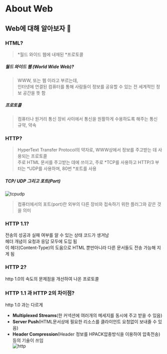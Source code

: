 # About Web

## Web에 대해 알아보자 🔎 

### HTML? 
> *월드 와이드 웹에 내재된 *프로토콜   

##### 월드 와이드 웹 (World Wide Web)? 
> WWW, 또는 웹 이라고 부르는데, <br>
인터넷에 연결된 컴퓨터를 통해 사람들이 정보를 공유할 수 있는 전 세계적인 정보 공간을 뜻 함 

##### 프로토콜
> 컴퓨터나 원거리 통신 장비 사이에서 통신을 원활하게 수용하도록 해주는 통신 규약, 약속

### HTTP? 
> HyperText Transfer Protocol의 약자로, WWW상에서 정보를 주고받는 데 사용되는 프로토콜 <br>
주로 HTML 문서를 주고받는 데에 쓰이고, 주로 *TCP를 사용하고 HTTP/3 부터는 *UDP를 사용하며, 80번 *포트를 사용

##### TCP/ UDP 그리고 포트(Port)
![tcpudp](https://user-images.githubusercontent.com/68890057/103987937-959bdf80-51d0-11eb-9a37-df1cb9f7d35b.jpg)
>컴퓨터에서의 포트(port)란 외부의 다른 장비와 접속하기 위한 플러그와 같은 것을 의미

### HTTP 1.1?
전송의 성공과 실패 여부를 알 수 있는 상태 코드가 생겨남 <br>
헤더 개념이 요청과 응답 모두에 도입 됨 <br>
이 헤더(Content-Type)의 도움으로 HTML 뿐만아니라 다른 문서들도 전송 가능해 지게 됨

### HTTP 2?
http 1.0의 속도의 문제점을 개선하여 나온 프로토콜 <br>

### HTTP 1.1 과 HTTP 2의 차이점?
http 1.0 과는 다르게      
* **Multiplexed Streams**(한 커넥션에 여러개의 메세지를 동시에 주고 받을 수 있음)
* **Server Push**(HTML문서상에 필요한 리소스를 클라이언트 요청없이 보내줄 수 있음)
* **Header Compression**(Header 정보를 HPACK압충방식을 이용하여 압축전송) 등의 기술이 쓰임 <br>
![http](https://user-images.githubusercontent.com/68890057/103990667-f4635800-51d4-11eb-99eb-b079dfa888a6.png)

